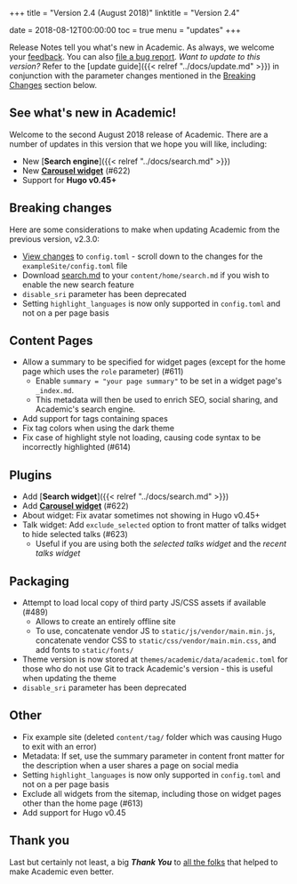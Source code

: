+++
title = "Version 2.4 (August 2018)"
linktitle = "Version 2.4"

date = 2018-08-12T00:00:00
toc = true
menu = "updates"
+++

Release Notes tell you what's new in Academic. As always, we welcome your [feedback](https://github.com/gcushen/hugo-academic/issues). You can also [file a bug report](https://github.com/gcushen/hugo-academic/issues). *Want to update to this version?* Refer to the [update guide]({{< relref "../docs/update.md" >}}) in conjunction with the parameter changes mentioned in the [Breaking Changes](#breaking-changes) section below.

## See what's new in Academic!

Welcome to the second August 2018 release of Academic. There are a number of updates in this version that we hope you will like, including:

- New [**Search engine**]({{< relref "../docs/search.md" >}})
- New [**Carousel widget**](https://raw.githubusercontent.com/gcushen/hugo-academic/master/exampleSite/content/home/hero_carousel.md) (#622)
- Support for **Hugo v0.45+**

## Breaking changes

Here are some considerations to make when updating Academic from the previous version, v2.3.0:

- [View changes](https://github.com/gcushen/hugo-academic/compare/v2.3.0...v2.4.0#files_bucket) to `config.toml` - scroll down to the changes for the `exampleSite/config.toml` file
- Download [search.md](https://raw.githubusercontent.com/gcushen/hugo-academic/master/exampleSite/content/home/search.md) to your `content/home/search.md` if you wish to enable the new search feature
- `disable_sri` parameter has been deprecated
- Setting `highlight_languages` is now only supported in `config.toml` and not on a per page basis

## Content Pages

- Allow a summary to be specified for widget pages (except for the home page which uses the `role` parameter) (#611)
  - Enable `summary = "your page summary"` to be set in a widget page's `_index.md`.    
  - This metadata will then be used to enrich SEO, social sharing, and Academic's search engine. 
- Add support for tags containing spaces
- Fix tag colors when using the dark theme 
- Fix case of highlight style not loading, causing code syntax to be incorrectly highlighted (#614)

## Plugins

- Add [**Search widget**]({{< relref "../docs/search.md" >}})
- Add [**Carousel widget**](https://raw.githubusercontent.com/gcushen/hugo-academic/master/exampleSite/content/home/hero_carousel.md) (#622)
- About widget: Fix avatar sometimes not showing in Hugo v0.45+
- Talk widget: Add `exclude_selected` option to front matter of talks widget to hide selected talks (#623)
  - Useful if you are using both the *selected talks widget* and the *recent talks widget*

## Packaging

- Attempt to load local copy of third party JS/CSS assets if available (#489)
  - Allows to create an entirely offline site
  - To use, concatenate vendor JS to `static/js/vendor/main.min.js`, concatenate vendor CSS to `static/css/vendor/main.min.css`, and add fonts to `static/fonts/`
- Theme version is now stored at `themes/academic/data/academic.toml` for those who do not use Git to track Academic's version - this is useful when updating the theme
- `disable_sri` parameter has been deprecated

## Other

- Fix example site (deleted `content/tag/` folder which was causing Hugo to exit with an error)
- Metadata: If set, use the summary parameter in content front matter for the description when a user shares a page on social media
- Setting `highlight_languages` is now only supported in `config.toml` and not on a per page basis
- Exclude all widgets from the sitemap, including those on widget pages other than the home page (#613)
- Add support for Hugo v0.45

## Thank you

Last but certainly not least, a big **_Thank You_** to [all the folks](https://github.com/gcushen/hugo-academic/graphs/contributors) that helped to make Academic even better.
